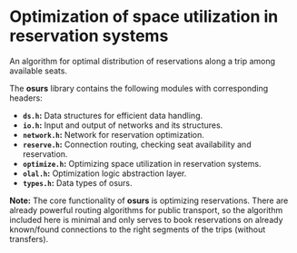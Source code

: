 # Optimization of space utilization in reservation systems

An algorithm for optimal distribution of reservations along a trip among available seats.

The **osurs** library contains the following modules with corresponding headers:

- **`ds.h`:** Data structures for efficient data handling.
- **`io.h`:** Input and output of networks and its structures.
- **`network.h`:** Network for reservation optimization.
- **`reserve.h`:** Connection routing, checking seat availability and reservation.
- **`optimize.h`:** Optimizing space utilization in reservation systems.
- **`olal.h`:** Optimization logic abstraction layer.
- **`types.h`:** Data types of osurs.

**Note:** The core functionality of **osurs** is optimizing reservations. There are already powerful routing algorithms for public transport, so the algorithm included here is minimal and only serves to book reservations on already known/found connections to the right segments of the trips (without transfers).
